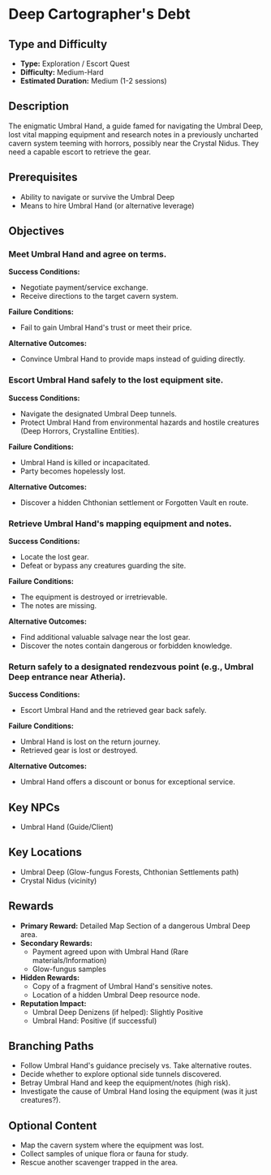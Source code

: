 # Deep Cartographer's Debt

## Type and Difficulty
- **Type:** Exploration / Escort Quest
- **Difficulty:** Medium-Hard
- **Estimated Duration:** Medium (1-2 sessions)

## Description
The enigmatic Umbral Hand, a guide famed for navigating the Umbral Deep, lost vital mapping equipment and research notes in a previously uncharted cavern system teeming with horrors, possibly near the Crystal Nidus. They need a capable escort to retrieve the gear.

## Prerequisites
- Ability to navigate or survive the Umbral Deep
- Means to hire Umbral Hand (or alternative leverage)

## Objectives
### Meet Umbral Hand and agree on terms.

**Success Conditions:**
- Negotiate payment/service exchange.
- Receive directions to the target cavern system.

**Failure Conditions:**
- Fail to gain Umbral Hand's trust or meet their price.

**Alternative Outcomes:**
- Convince Umbral Hand to provide maps instead of guiding directly.
### Escort Umbral Hand safely to the lost equipment site.

**Success Conditions:**
- Navigate the designated Umbral Deep tunnels.
- Protect Umbral Hand from environmental hazards and hostile creatures (Deep Horrors, Crystalline Entities).

**Failure Conditions:**
- Umbral Hand is killed or incapacitated.
- Party becomes hopelessly lost.

**Alternative Outcomes:**
- Discover a hidden Chthonian settlement or Forgotten Vault en route.
### Retrieve Umbral Hand's mapping equipment and notes.

**Success Conditions:**
- Locate the lost gear.
- Defeat or bypass any creatures guarding the site.

**Failure Conditions:**
- The equipment is destroyed or irretrievable.
- The notes are missing.

**Alternative Outcomes:**
- Find additional valuable salvage near the lost gear.
- Discover the notes contain dangerous or forbidden knowledge.
### Return safely to a designated rendezvous point (e.g., Umbral Deep entrance near Atheria).

**Success Conditions:**
- Escort Umbral Hand and the retrieved gear back safely.

**Failure Conditions:**
- Umbral Hand is lost on the return journey.
- Retrieved gear is lost or destroyed.

**Alternative Outcomes:**
- Umbral Hand offers a discount or bonus for exceptional service.

## Key NPCs
- Umbral Hand (Guide/Client)

## Key Locations
- Umbral Deep (Glow-fungus Forests, Chthonian Settlements path)
- Crystal Nidus (vicinity)

## Rewards
- **Primary Reward:** Detailed Map Section of a dangerous Umbral Deep area.
- **Secondary Rewards:**
  - Payment agreed upon with Umbral Hand (Rare materials/Information)
  - Glow-fungus samples
- **Hidden Rewards:**
  - Copy of a fragment of Umbral Hand's sensitive notes.
  - Location of a hidden Umbral Deep resource node.
- **Reputation Impact:**
  - Umbral Deep Denizens (if helped): Slightly Positive
  - Umbral Hand: Positive (if successful)

## Branching Paths
- Follow Umbral Hand's guidance precisely vs. Take alternative routes.
- Decide whether to explore optional side tunnels discovered.
- Betray Umbral Hand and keep the equipment/notes (high risk).
- Investigate the cause of Umbral Hand losing the equipment (was it just creatures?).

## Optional Content
- Map the cavern system where the equipment was lost.
- Collect samples of unique flora or fauna for study.
- Rescue another scavenger trapped in the area.

